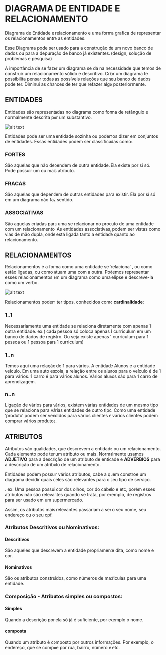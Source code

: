 # DIAGRAMA DE ENTIDADE E RELACIONAMENTO

Diagrama de Entidade e relacionamento e uma forma grafica de representar os relacionamentos entre as entidades.

Esse Diagrama pode ser usado para a construção de um novo banco de dados ou para a depuração de banco já existentes.                             (design, solução de problemas e pesquisa)

A importância de se fazer um diagrama se da na necessidade que temos de construir um relacionamento sólido e descritivo. Criar um diagrama te possibilita pensar todas as possíveis relações que seu banco de dados pode ter. Diminui as chances de ter que refazer algo posteriormente.

## ENTIDADES

Entidades são representadas no diagrama como forma de retângulo e normalmente descrita por um substantivo.

![alt text](https://postimg.org/image/5memrlbez/)

Entidades pode ser uma entidade sozinha ou podemos dizer em conjuntos de entidades. Essas entidades podem ser classificadas como:.

### FORTES 

São aquelas que não dependem de outra entidade. Ela existe por si só. Pode possuir um ou mais atributo.

### FRACAS 

São aquelas que dependem de outras entidades para existir. Ela por sí só em um diagrama não faz sentido.

### ASSOCIATIVAS 

São aquelas criadas para uma se relacionar no produto de uma entidade com um relacionamento. As entidades associativas, podem ser vistas como vias de mão dupla, onde está ligada tanto a entidade quanto ao relacionamento.


## RELACIONAMENTOS

Relacionamentos é a forma como uma entidade se ‘relaciona’ , ou como estão ligadas, ou como atuam uma com a outra. Podemos representar esses     relacionamentos em um diagrama como uma elipse e descreve-la como um verbo.

![alt text](https://postimg.org/image/llxaaycjv/)

Relacionamentos podem ter tipos, conhecidos como __cardinalidade__:

### 1..1 

Necessariamente uma entidade se relaciona diretamente com apenas 1 outra entidade. ex.( cada pessoa só coloca apenas 1 curriculum em um banco de dados de registro. Ou seja existe apenas  1 curriculum para 1 pessoa ou 1 pessoa para 1 curriculum)

### 1..n  
Temos aqui uma relação de 1 para vários. A entidade Alunos e a entidade veículo. Em uma auto escola, a relação entre os alunos para o veículo é  de 1 para vários.  1 carro é para vários alunos. Vários alunos são para 1 carro de aprendizagem.

### n..n 
Ligação de vários para vários, existem várias entidades de um mesmo tipo que se relaciona para várias entidades de outro tipo. Como uma          entidade ‘produto’ podem ser vendidos para vários clientes e vários clientes podem comprar vários produtos.

## ATRIBUTOS

Atributos são qualidades, que descrevem a entidade ou um relacionamento. Cada elemento pode ter um atributo ou mais. Normalmente usamos          __ADJETIVO__ para a descrição de um atributo de entidade e __ADVÉRBIOS__ para a descrição de um atributo de relacionamento.

Entidades podem possuir vários atributos, cabe a quem constroe um diagrama decidir quais deles são relevantes para o seu tipo de serviço.        

. ex: Uma pessoa possui cor dos olhos, cor do cabelo e etc, porém esses atributos não são relevantes quando se trata, por exemplo, de registros  
para ser usado em um supermercado. 

Assim, os atributos mais relevantes passariam a ser o seu nome, seu endereço ou o seu cpf.

### Atributos Descritivos ou Nominativos:

#### Descritivos

São aqueles que descrevem a entidade propriamente dita, como nome e cor.

#### Nominativos 

São os atributos construidos, como números de matŕiculas para uma entidade.

### Composição - Atributos simples ou compostos:

#### Simples 

Quando a descrição por ela só já é suficiente, por exemplo o nome.

#### composta 

Quando um atributo é composto por outros informações. Por exemplo, o endereço, que se compoe por rua, bairro, número e etc.
